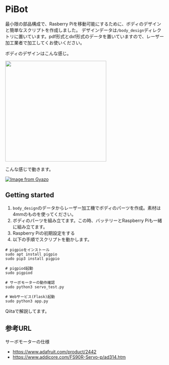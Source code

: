 PiBot
====

最小限の部品構成で、Rasberry Piを移動可能にするために、ボディのデザインと簡単なスクリプトを作成しました。
デザインデータは`/body_design`ディレクトリに置いています。pdf形式とdxf形式のデータを置いていますので、レーザー加工業者で加工してくお使いください。

ボディのデザインはこんな感じ。

<img src="https://i.gyazo.com/aef038bd3d01c9f087ff54fb89f166bc.jpg" width="320">

こんな感じで動きます。

[![Image from Gyazo](https://i.gyazo.com/01551400dce30a9c4d7ba219a2bd7e5d.gif)](https://gyazo.com/01551400dce30a9c4d7ba219a2bd7e5d)


## Getting started
1. `body_design`のデータからレーザー加工機でボディのパーツを作成。素材は4mmのものを使ってください。
2. ボディのパーツを組み立てます。この時、バッテリーとRaspberry Piも一緒に組み立てます。
3. Raspberry Piの初期設定をする
4. 以下の手順でスクリプトを動かします。
```
# pigpioをインストール
sudo apt install pigpio
sudo pip3 install pigpio

# pigpiod起動
sudo pigpiod

# サーボモーターの動作確認
sudo python3 servo_test.py

# Webサービス(Flask)起動
sudo python3 app.py
```

Qiitaで解説してます。
<link>

## 参考URL
サーボモーターの仕様
- https://www.adafruit.com/product/2442
- https://www.addicore.com/FS90R-Servo-p/ad314.htm

